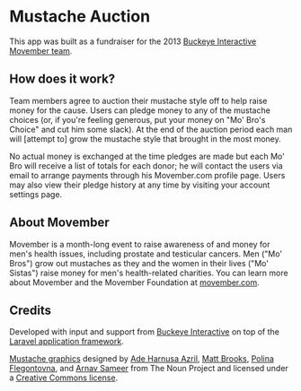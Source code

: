 # Mustache Auction

This app was built as a fundraiser for the 2013 [Buckeye Interactive Movember team](http://us.movember.com/team/964649).

## How does it work?

Team members agree to auction their mustache style off to help raise money for the cause. Users can pledge money to any of the mustache choices (or, if you're feeling generous, put your money on "Mo' Bro's Choice" and cut him some slack). At the end of the auction period each man will [attempt to] grow the mustache style that brought in the most money.

No actual money is exchanged at the time pledges are made but each Mo' Bro will receive a list of totals for each donor; he will contact the users via email to arrange payments through his Movember.com profile page. Users may also view their pledge history at any time by visiting your account settings page.

## About Movember

Movember is a month-long event to raise awareness of and money for men's health issues, including prostate and testicular cancers. Men ("Mo' Bros") grow out mustaches as they and the women in their lives ("Mo' Sistas") raise money for men's health-related charities. You can learn more about Movember and the Movember Foundation at [movember.com](http://us.movember.com/about)</a>.

## Credits

Developed with input and support from [Buckeye Interactive](http://www.buckeyeinteractive.com/) on top of the [Laravel application framework](http://laravel.com/)</a>.</p>

[Mustache graphics](http://thenounproject.com/noun/mustache/#icon-No1641) designed by [Ade Harnusa Azril](http://thenounproject.com/adeharnusa), [Matt Brooks](http://thenounproject.com/Mattebrooks), [Polina Flegontovna](http://thenounproject.com/flegontovna), and [Arnav Sameer](http://thenounproject.com/sameerarnav) from The Noun Project and licensed under a [Creative Commons license](http://creativecommons.org/licenses/by/3.0/).</p>